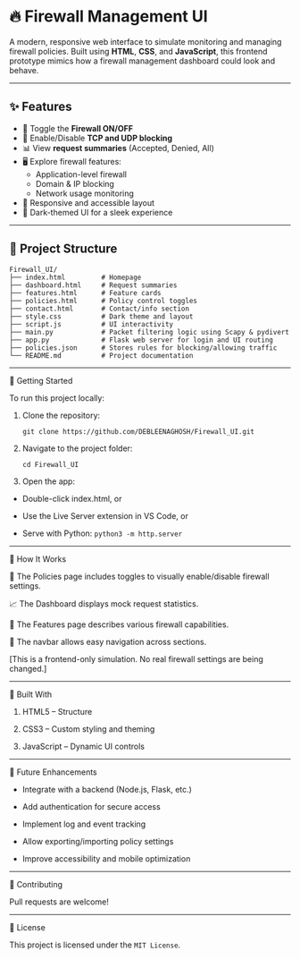# 🔥 Firewall Management UI

A modern, responsive web interface to simulate monitoring and managing firewall policies. Built using **HTML**, **CSS**, and **JavaScript**, this frontend prototype mimics how a firewall management dashboard could look and behave.

---

## ✨ Features

- 🔐 Toggle the **Firewall ON/OFF**
- 🔧 Enable/Disable **TCP and UDP blocking**
- 📊 View **request summaries** (Accepted, Denied, All)
- 🖥️ Explore firewall features:
  - Application-level firewall
  - Domain & IP blocking
  - Network usage monitoring
- 📱 Responsive and accessible layout
- 🌙 Dark-themed UI for a sleek experience

---

## 📁 Project Structure

```plaintext
Firewall_UI/
├── index.html         # Homepage
├── dashboard.html     # Request summaries
├── features.html      # Feature cards
├── policies.html      # Policy control toggles
├── contact.html       # Contact/info section
├── style.css          # Dark theme and layout
├── script.js          # UI interactivity
├── main.py            # Packet filtering logic using Scapy & pydivert
├── app.py             # Flask web server for login and UI routing
├── policies.json      # Stores rules for blocking/allowing traffic
└── README.md          # Project documentation

```

---

🚀 Getting Started

To run this project locally:

1. Clone the repository:
   
   `git clone https://github.com/DEBLEENAGHOSH/Firewall_UI.git`

2. Navigate to the project folder:
   
   `cd Firewall_UI`
3. Open the app:

- Double-click index.html, or

- Use the Live Server extension in VS Code, or

- Serve with Python:
   `python3 -m http.server`

---
🧠 How It Works

🔘 The Policies page includes toggles to visually enable/disable firewall settings.

📈 The Dashboard displays mock request statistics.

🧩 The Features page describes various firewall capabilities.

🧭 The navbar allows easy navigation across sections.

[This is a frontend-only simulation. No real firewall settings are being changed.]

---

🧱 Built With

1.  HTML5 – Structure

2.  CSS3 – Custom styling and theming

3.  JavaScript – Dynamic UI controls

---

🎯 Future Enhancements

-  Integrate with a backend (Node.js, Flask, etc.)

-  Add authentication for secure access

-  Implement log and event tracking

-  Allow exporting/importing policy settings

-  Improve accessibility and mobile optimization

---

🤝 Contributing

Pull requests are welcome!

---

📝 License

This project is licensed under the `MIT License`.






